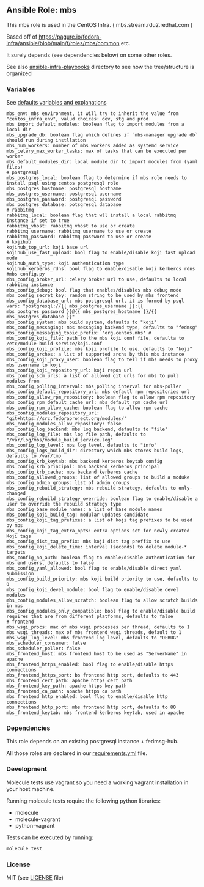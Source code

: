 ## Ansible Role: mbs
This mbs role is used in the CentOS Infra. ( mbs.stream.rdu2.redhat.com )

Based off of https://pagure.io/fedora-infra/ansible/blob/main/f/roles/mbs/common
etc.

It surely depends (see dependencies below) on some other roles.

See also [ansible-infra-playbooks](https://github.com/CentOS/ansible-infra-playbooks) directory to see how the tree/structure is organized

### Variables
See [defaults variables and explanations](defaults/main.yml)

```
mbs_env: mbs environment, it will try to inherit the value from "centos_infra_env", valud choices: dev, stg and prod.
mbs_import_default_modules: boolean flag to import modules from a local dir
mbs_upgrade_db: boolean flag which defines if `mbs-manager upgrade db` should run during instllation
mbs_num_workers: number of mbs workers added as systemd service
mbs_celery_max_worker_tasks: max of tasks that can be executed per worker
mbs_default_modules_dir: local module dir to import modules from (yaml files)
# postgresql
mbs_postgres_local: boolean flag to determine if mbs role needs to install psql using centos postgresql role
mbs_postgres_hostname: postgresql hostname
mbs_postgres_username: postgresql username
mbs_postgres_password: postgresql password
mbs_postgres_database: potsgresql database
# rabbitmq
rabbitmq_local: boolean flag that wll install a local rabbitmq instance if set to true 
rabbitmq_vhost: rabbitmq vhost to use or create
rabbitmq_username: rabbitmq username to use or create
rabbitmq_password: rabbitmq password to use or create
# kojihub
kojihub_top_url: koji base url
kojihub_use_fast_upload: bool flag to enable/disable koji fast upload mode
kojihub_auth_type: koji authentication type
kojihub_kerberos_rdns: bool flag to enable/disable koji kerberos rdns
#mbs config.py
mbs_config_broker_url: celery broker url to use, defaults to local rabbitmq instance
mbs_config_debug: bool flag that enables/disables mbs debug mode
mbs_config_secret_key: random string to be used by mbs frontend
mbs_config_database_url: mbs postgresql url, it is formed by psql vars: "postgresql://{{ mbs_postgres_username }}:{{ mbs_postgres_password }}@{{ mbs_postgres_hostname }}/{{ mbs_postgres_database }}"
mbs_config_system: mbs build system, defaults to "koji"
mbs_config_messaging: mbs messaging backend type, defaults to "fedmsg"
mbs_config_messaging_topic_prefix: 'org.centos.mbs' #
mbs_config_koji_file: path to the mbs koji conf file, defaulta to  /etc/module-build-service/koji.conf
mbs_config_koji_profile: mbs koji profile to use, defaults to "koji"
mbs_config_arches: a list of supported archs by this mbs instance
mbs_config_koji_proxy_user: boolean flag to tell if mbs needs to proxy mbs username to koji
mbs_config_koji_repository_url: koji repos url
mbs_config_scm_urls: a list of allowed git urls for mbs to pull modules from
mbs_config_polling_interval: mbs polling interval for mbs-poller
mbs_config_default_repository_url: mbs defautl rpm repositories url
mbs_config_allow_rpm_repository: boolean flag to allow rpm repository
mbs_config_rpm_default_cache_url: mbs default rpm cache url
mbs_config_rpm_allow_cache: boolean flag to allow rpm cache
mbs_config_modules_repository_url: 'git+https://src.fedoraproject.org/modules/'
mbs_config_modules_allow_repository: false
mbs_config_log_backend: mbs log backend, defaults to "file"
mbs_config_log_file: mbs log file path, defaults to "/var/log/mbs/module_build_service.log"
mbs_config_log_level: mbs log level, defaults to "info"
mbs_config_logs_build_dir: directory which mbs stores build logs, defaults to /var/tmp
mbs_config_krb_keytab: mbs backend kerberos keytab config
mbs_config_krb_principal: mbs backend kerberos principal
mbs_config_krb_cache: mbs backend kerberos cache
mbs_config_allowed_groups: list of allowed groups to build a moduke
mbs_config_admin_groups: list of admin groups
mbs_config_rebuild_strategy: mbs rebuild strategy, defaults to only-changed
mbs_config_rebuild_strategy_override: boolean flag to enable/disable a user to override the rebuild strategy type 
mbs_config_base_module_names: a list of base module names
mbs_config_koji_build_tag: modular-updates-candidate
mbs_config_koji_tag_prefixes: a list of koji tag prefixes to be used by mbs
mbs_config_koji_tag_extra_opts: extra options set for newly created Koji tags
mbs_config_dist_tag_prefix: mbs koji dist tag preffix to use
mbs_config_koji_delete_time: interval (seconds) to delete module-* targets 
mbs_config_no_auth: boolean flag to enable/disable authentication for mbs end users, defaults to false
mbs_config_yaml_allowed: bool flag to enable/disable direct yaml submission
mbs_config_build_priority: mbs koji build priority to use, defaults to 0
mbs_config_koji_devel_module: bool flag to enable/disable devel modules
mbs_config_modules_allow_scratch: boolean flag to allow scratch builds in mbs
mbs_config_modules_only_compatible: bool flag to enable/disable build requires that are from different platforms, defaults to false
# frontend
mbs_wsgi_procs: max of mbs wsgi processes per thread, defaults to 1
mbs_wsgi_threads: max of mbs frontend wsgi threads, default to 1
mbs_wsgi_log_level: mbs frontend log level, defaults to "DEBUG"
mbs_scheduler_consumer: false
mbs_scheduler_poller: false
mbs_frontend_host: mbs frontend host to be used as "ServerName" in apache
mbs_frontend_https_enabled: bool flag to enable/disable https connections
mbs_frontend_https_port: bs frontend http port, defaults to 443
mbs_frontend_cert_path: apache https cert path
mbs_frontend_key_path: apache https key path
mbs_frontend_ca_path: apache https ca path
mbs_frontend_http_enabled: bool flag to enable/disable http connections
mbs_frontend_http_port: mbs frontend http port, defaults to 80
mbs_frontend_keytab: mbs frontend kerberos keytab, used in apache
```

### Dependencies

This role depends on an existing postgresql instance + fedmsg-hub.

All those roles are declared in our [requirements.yml](https://github.com/CentOS/ansible-infra-playbooks/blob/master/requirements-production.yml) file.

### Development

Molecule tests use vagrant so you need a working vagrant installation in your host machine.

Running molecule tests require the following python libraries:

- molecule
- molecule-vagrant
- python-vagrant

Tests can be executed by running:

```sh
molecule test
```

### License
MIT (see [LICENSE](LICENSE) file)

